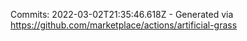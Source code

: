 Commits: 2022-03-02T21:35:46.618Z - Generated via https://github.com/marketplace/actions/artificial-grass
<br>
